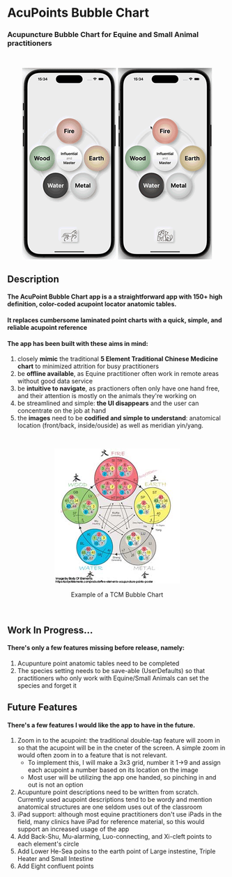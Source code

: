 #  AcuPoints Bubble Chart

### Acupuncture Bubble Chart for Equine and Small Animal practitioners

<br>
<p align="center">
  <img src="https://github.com/micolCODES/BubbleChart/blob/main/ReadMeVideo.gif" alt="Choosing a Metal Acupoint" />
  <img src="https://github.com/micolCODES/BubbleChart/blob/main/ReadMeVideo2.gif" alt="Choosing a Master Point" />
</p>

## Description
#### The AcuPoint Bubble Chart app is a a straightforward app with 150+ high definition, color-coded acupoint locator anatomic tables.
#### It replaces cumbersome laminated point charts with a quick, simple, and reliable acupoint reference
#### The app has been built with these aims in mind:
1. closely **mimic** the traditional **5 Element Traditional Chinese Medicine chart** to minimized attrition for busy practitioners
2. be **offline available**, as Equine practitioner often work in remote areas without good data service
3. be **intuitive to navigate**, as practioners often only have one hand free, and their attention is mostly on the animals they're working on
4. be streamlined and simple: **the UI disappears** and the user can concentrate on the job at hand
5. the **images** need to be **codified and simple to understand**: anatomical location (front/back, inside/ouside) as well as meridian yin/yang.

<br>
<p align="center">
  <img src="https://github.com/micolCODES/BubbleChart/blob/main/5elementsChartexample.jpg" alt="Example of a traditional Bubble Chart" />
</p>
<p align="center">
Example of a TCM Bubble Chart
</p>
<br>

## Work In Progress...
#### There's only a few features missing before release, namely:
1. Acupunture point anatomic tables need to be completed
2. The species setting needs to be save-able (UserDefaults) so that practitioners who only work with Equine/Small Animals can set the species and forget it

## Future Features
#### There's a few features I would like the app to have in the future.
1. Zoom in to the acupoint: the traditional double-tap feature will zoom in so that the acupoint will be in the cneter of the screen. A simple zoom in would often zoom in to a feature that is not relevant.
   - To implement this, I will make a 3x3 grid, number it 1->9 and assign each acupoint a number based on its location on the image
   - Most user will be utilizing the app one handed, so pinching in and out is not an option
2. Acupunture point descriptions need to be written from scratch. Currently used acupoint descriptions tend to be wordy and mention anatomical structures are one seldom uses out of the classroom
3. iPad support: although most equine practitioners don't use iPads in the field, many clinics have iPad for reference material, so this would support an increased usage of the app
4. Add Back-Shu, Mu-alarming, Luo-connecting, and Xi-cleft points to each element's circle
5. Add Lower He-Sea poins to the earth point of Large instestine, Triple Heater and Small Intestine
6. Add Eight confluent points
